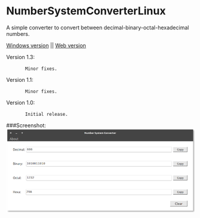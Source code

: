 # NumberSystemConverterLinux
A simple converter to convert between decimal-binary-octal-hexadecimal numbers.

[Windows version](https://github.com/dhamith93/NumberSystemConverter) || [Web version](https://dhamith.me/converter/)

Version 1.3: 

           Minor fixes.

Version 1.1: 

           Minor fixes.

Version 1.0: 

           Initial release.
###Screenshot:
![Alt text](/screenshots/nsc.png?raw=true)

